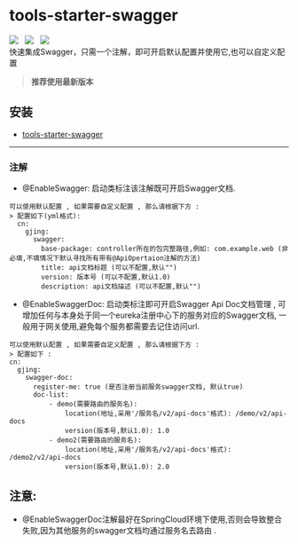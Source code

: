 # tools-starter-swagger
![](https://img.shields.io/badge/version-1.0.4-green.svg) &nbsp; 
![](https://img.shields.io/badge/author-Gjing-green.svg) &nbsp; 
![](https://img.shields.io/badge/builder-success-green.svg)   
    快速集成Swagger，只需一个注解，即可开启默认配置并使用它,也可以自定义配置
> **推荐使用最新版本**  
     
**安装**
---
* <a href="https://mvnrepository.com/artifact/cn.gjing/tools-starter-swagger/" title="swagger包">tools-starter-swagger</a>
---
### 注解
* @EnableSwagger: 启动类标注该注解既可开启Swagger文档.
```
可以使用默认配置 , 如果需要自定义配置 , 那么请根据下方 : 
> 配置如下(yml格式):
  cn:
    gjing:
      swagger:
        base-package: controller所在的包完整路径,例如: com.example.web (非必填,不填情况下默认寻找所有带有@ApiOpertaion注解的方法)
        title: api文档标题 (可以不配置,默认"")
        version: 版本号 (可以不配置,默认1.0)
        description: api文档描述 (可以不配置,默认"")
```
* @EnableSwaggerDoc: 启动类标注即可开启Swagger Api Doc文档管理 , 可增加任何与本身处于同一个eureka注册中心下的服务对应的Swagger文档,
                     一般用于网关使用,避免每个服务都需要去记住访问url.                                
```
可以使用默认配置 , 如果需要自定义配置 , 那么请根据下方 : 
> 配置如下 :
cn:
  gjing:
    swagger-doc:
      register-me: true (是否注册当前服务swagger文档, 默认true)
      doc-list:
          - demo(需要路由的服务名):
              location(地址,采用'/服务名/v2/api-docs'格式): /demo/v2/api-docs 
              version(版本号,默认1.0): 1.0
          - demo2(需要路由的服务名):
              location(地址,采用'/服务名/v2/api-docs'格式): /demo2/v2/api-docs
              version(版本号,默认1.0): 2.0              
```
## 注意: 
* @EnableSwaggerDoc注解最好在SpringCloud环境下使用,否则会导致整合失败,因为其他服务的swagger文档均通过服务名去路由 .     
